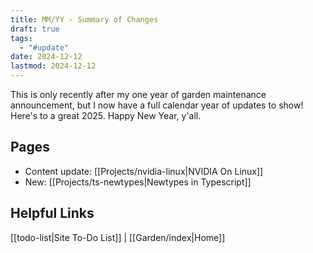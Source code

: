 ```yaml
---
title: MM/YY - Summary of Changes
draft: true
tags:
  - "#update"
date: 2024-12-12
lastmod: 2024-12-12
---
```

This is only recently after my one year of garden maintenance announcement, but I now have a full calendar year of updates to show! Here's to a great 2025. Happy New Year, y'all.
## Pages
- Content update: [[Projects/nvidia-linux|NVIDIA On Linux]]
- New: [[Projects/ts-newtypes|Newtypes in Typescript]]
## Helpful Links
[[todo-list|Site To-Do List]] | [[Garden/index|Home]]
